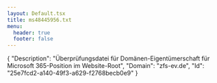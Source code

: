 ```yaml
---
layout: Default.tsx
title: ms48445956.txt
menu:
  header: true
  footer: false
---
```

{
  "Description": "Überprüfungsdatei für Domänen-Eigentümerschaft für Microsoft 365-Position im Website-Root",
  "Domain": "zfs-ev.de",
  "Id": "25e7fcd2-a140-49f3-a629-f2768becb0e9"
}